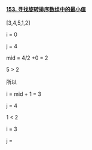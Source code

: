 #### [153. 寻找旋转排序数组中的最小值](https://leetcode-cn.com/problems/find-minimum-in-rotated-sorted-array/)

[3,4,5,1,2]

i = 0

j = 4

mid = 4/2 +0 = 2

5 > 2

所以

i = mid + 1 = 3

j = 4

1 < 2

i = 3

j = 

